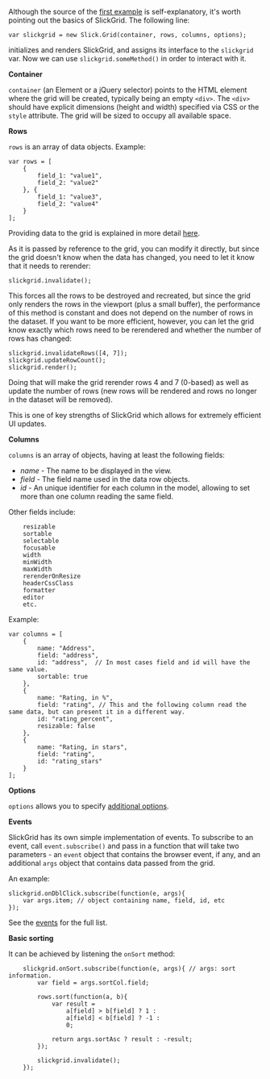 Although the source of the [first example](http://mleibman.github.com/SlickGrid/examples/example1-simple.html) is self-explanatory, it's worth pointing out the basics of SlickGrid. The following line:

`var slickgrid = new Slick.Grid(container, rows, columns, options);`

initializes and renders SlickGrid, and assigns its interface to the `slickgrid` var. Now we can use `slickgrid.someMethod()` in order to interact with it.

**Container**

`container` (an Element or a jQuery selector) points to the HTML element where the grid will be created, typically being an empty `<div>`. The `<div>` should have explicit dimensions (height and width) specified via CSS or the `style` attribute. The grid will be sized to occupy all available space.

**Rows**

`rows` is an array of data objects. Example:

    var rows = [
        {
            field_1: "value1",
            field_2: "value2"
        }, {
            field_1: "value3",
            field_2: "value4"
        }
    ];

Providing data to the grid is explained in more detail [here](https://github.com/mleibman/SlickGrid/wiki/Providing-data-to-the-grid).

As it is passed by reference to the grid, you can modify it directly, but since the grid doesn't know when the data has changed, you need to let it know that it needs to rerender:

    slickgrid.invalidate();

This forces all the rows to be destroyed and recreated, but since the grid only renders the rows in the viewport (plus a small buffer), the performance of this method is constant and does not depend on the number of rows in the dataset. If you want to be more efficient, however, you can let the grid know exactly which rows need to be rerendered and whether the number of rows has changed:

    slickgrid.invalidateRows([4, 7]);
    slickgrid.updateRowCount();
    slickgrid.render();

Doing that will make the grid rerender rows 4 and 7 (0-based) as well as update the number of rows (new rows will be rendered and rows no longer in the dataset will be removed).

This is one of key strengths of SlickGrid which allows for extremely efficient UI updates.

**Columns**

`columns` is an array of objects, having at least the following fields:

* _name_ - The name to be displayed in the view.
* _field_ - The field name used in the data row objects.
* _id_ - An unique identifier for each column in the model, allowing to set more than one column reading the same field.

Other fields include:

        resizable
        sortable
        selectable
        focusable
        width
        minWidth
        maxWidth
        rerenderOnResize
        headerCssClass
        formatter
        editor
        etc.

Example:

    var columns = [
        {
            name: "Address",
            field: "address",
            id: "address",  // In most cases field and id will have the same value.
            sortable: true
        }, 
        {
            name: "Rating, in %",
            field: "rating", // This and the following column read the same data, but can present it in a different way.
            id: "rating_percent",
            resizable: false
        }, 
        {
            name: "Rating, in stars",
            field: "rating",
            id: "rating_stars"
        }
    ];

**Options**

`options` allows you to specify [additional options](https://github.com/mleibman/SlickGrid/wiki/Grid-Options).

**Events**

SlickGrid has its own simple implementation of events.  To subscribe to an event, call `event.subscribe()` and pass in a function that will take two parameters - an `event` object that contains the browser event, if any, and an additional `args` object that contains data passed from the grid.

An example:

    slickgrid.onDblClick.subscribe(function(e, args){
        var args.item; // object containing name, field, id, etc
    });

See the [events](https://github.com/mleibman/SlickGrid/wiki/Grid-Events) for the full list.

**Basic sorting**

It can be achieved by listening the `onSort` method:

		slickgrid.onSort.subscribe(function(e, args){ // args: sort information. 
			var field = args.sortCol.field;
			
			rows.sort(function(a, b){
				var result = 
					a[field] > b[field] ? 1 :
					a[field] < b[field] ? -1 :
					0;
					
				return args.sortAsc ? result : -result;
			});
			
			slickgrid.invalidate();			
		});